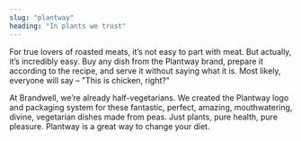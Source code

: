 ```yaml
---
slug: "plantway"
heading: "In plants we trust"
---
```


For true lovers of roasted meats, it’s not easy to part with meat. But actually, it’s incredibly easy. Buy any dish from the Plantway brand, prepare it according to the recipe, and serve it without saying what it is. Most likely, everyone will say – "This is chicken, right?"

At Brandwell, we’re already half-vegetarians. We created the Plantway logo and packaging system for these fantastic, perfect, amazing, mouthwatering, divine, vegetarian dishes made from peas. Just plants, pure health, pure pleasure. Plantway is a great way to change your diet.

